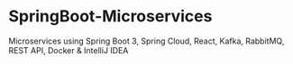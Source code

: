 # SpringBoot-Microservices
Microservices using Spring Boot 3, Spring Cloud, React, Kafka, RabbitMQ, REST API, Docker &amp; IntelliJ IDEA
